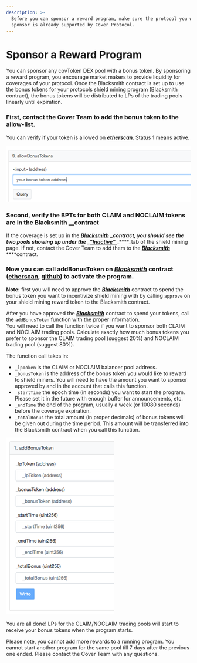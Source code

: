 ```yaml
---
description: >-
  Before you can sponsor a reward program, make sure the protocol you want to
  sponsor is already supported by Cover Protocol.
---
```


# Sponsor a Reward Program

You can sponsor any covToken DEX pool with a bonus token. By sponsoring a reward program, you encourage market makers to provide liquidity for coverages of your protocol. Once the Blacksmith contract is set up to use the bonus tokens for your protocols shield mining program \(Blacksmith contract\), the bonus tokens will be distributed to LPs of the trading pools linearly until expiration.

### First, contact the Cover Team to add the bonus token to the allow-list.

You can verify if your token is allowed on [_**etherscan**_](https://etherscan.io/address/0xE0B94a7BB45dD905c79bB1992C9879f40F1CAeD5#code). Status **1** means active.

![](../.gitbook/assets/screen-shot-2020-12-02-at-8.41.25-pm.png)

### Second, verify the BPTs for both CLAIM and NOCLAIM tokens are in the Blacksmith __contract

If the coverage is set up in the [_**Blacksmith**_](https://etherscan.io/address/0xe0b94a7bb45dd905c79bb1992c9879f40f1caed5#writeContract) _****_contract, you should see the two pools showing up under the _****_[_**"Inactive"**_ ](https://app.coverprotocol.com/app/shieldmining) _****_tab of the shield mining page. If not, contact the Cover Team to add them to the [_**Blacksmith**_](https://etherscan.io/address/0xe0b94a7bb45dd905c79bb1992c9879f40f1caed5#writeContract) ****contract.

### Now you can call addBonusToken on [_Blacksmith_](https://etherscan.io/address/0xe0b94a7bb45dd905c79bb1992c9879f40f1caed5#writeContract) contract \([etherscan](https://etherscan.io/address/0xe0b94a7bb45dd905c79bb1992c9879f40f1caed5#writeContract), [github](https://github.com/CoverProtocol/cover-token-mining/blob/main/contracts/interfaces/IBlacksmith.sol#L48)\) to activate the program.

**Note:** first you will need to approve the [_**Blacksmith**_](https://etherscan.io/address/0xe0b94a7bb45dd905c79bb1992c9879f40f1caed5#writeContract) contract to spend the bonus token you want to incentivize shield mining with by calling `approve` on your shield mining reward token to the Blacksmith contract.

After you have approved the [_**Blacksmith**_](https://etherscan.io/address/0xe0b94a7bb45dd905c79bb1992c9879f40f1caed5#writeContract) contract to spend your tokens, call the `addBonusToken` function with the proper information.  
You will need to call the function twice if you want to sponsor both CLAIM and NOCLAIM trading pools. Calculate exactly how much bonus tokens you prefer to sponsor the CLAIM trading pool \(suggest 20%\) and NOCLAIM trading pool \(suggest 80%\).

The function call takes in:

* `_lpToken` is the CLAIM or NOCLAIM balancer pool address.
* `_bonusToken` is the address of the bonus token you would like to reward to shield miners. You will need to have the amount you want to sponsor approved by and in the account that calls this function.
* `_startTime` the epoch time \(in seconds\) you want to start the program. Please set it in the future with enough buffer for announcements, etc.
* `_endTime` the end of the program, usually a week \(or 10080 seconds\) before the coverage expiration. 
* `_totalBonus` the total amount \(in proper decimals\) of bonus tokens will be given out during the time period. This amount will be transferred into the Blacksmith contract when you call this function.

![Add Bonus Token Params](../.gitbook/assets/screen-shot-2020-12-02-at-7.07.53-pm.png)

You are all done! LPs for the CLAIM/NOCLAIM trading pools will start to receive your bonus tokens when the program starts. 

Please note, you cannot add more rewards to a running program. You cannot start another program for the same pool till 7 days after the previous one ended. Please contact the Cover Team with any questions.

